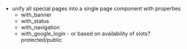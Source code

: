 * unify all special pages into a single page component with properties
  * with_banner
  * with_status
  * with_navigation
  * with_google_login - or based on availability of slots? protected/public
